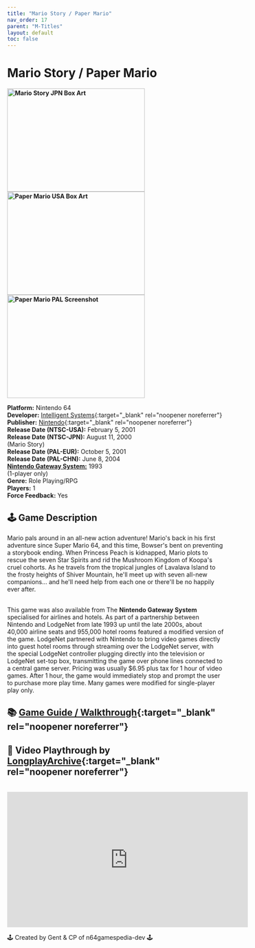 ```yaml
---
title: "Mario Story / Paper Mario"
nav_order: 17
parent: "M-Titles"
layout: default
toc: false
---
```


# Mario Story / Paper Mario

<b>
<img src="https://images.launchbox-app.com//eb7eb36a-2a90-4100-aa6b-1c9736e38ae6.png" alt="Mario Story JPN Box Art" width="320" height="240" />
<img src="https://images.launchbox-app.com//363e6708-2ec8-495a-be53-492e31d3d5f8.png" alt="Paper Mario USA Box Art" width="320" height="240" />
<img src="https://images.launchbox-app.com//7cf2a436-9ba6-42a4-9fe7-b805d6da2ccf.png" alt="Paper Mario PAL Screenshot" width="320" height="240" />
</b>

**Platform:** Nintendo 64  
**Developer:** [Intelligent Systems](https://en.wikipedia.org/wiki/Intelligent_Systems){:target="_blank" rel="noopener noreferrer"}  
**Publisher:** [Nintendo](https://en.wikipedia.org/wiki/Nintendo){:target="_blank" rel="noopener noreferrer"}  
**Release Date (NTSC-USA):** February 5, 2001  
**Release Date (NTSC-JPN):** August 11, 2000  
(Mario Story)  
**Release Date (PAL-EUR):** October 5, 2001  
**Release Date (PAL-CHN):** June 8, 2004  
[**Nintendo Gateway System:**](#gateway-system) 1993  
(1-player only)  
**Genre:** Role Playing/RPG  
**Players:** 1  
**Force Feedback:** Yes  

## 🕹️ Game Description
Mario pals around in an all-new action adventure! Mario's back in his first adventure since Super Mario 64, and this time, Bowser's bent on preventing a storybook ending. When Princess Peach is kidnapped, Mario plots to rescue the seven Star Spirits and rid the Mushroom Kingdom of Koopa's cruel cohorts. As he travels from the tropical jungles of Lavalava Island to the frosty heights of Shiver Mountain, he'll meet up with seven all-new companions… and he'll need help from each one or there'll be no happily ever after.

<a name="gateway-system"></a>  
This game was also available from The **Nintendo Gateway System** specialised for airlines and hotels. As part of a partnership between Nintendo and LodgeNet from late 1993 up until the late 2000s, about 40,000 airline seats and 955,000 hotel rooms featured a modified version of the game. LodgeNet partnered with Nintendo to bring video games directly into guest hotel rooms through streaming over the LodgeNet server, with the special LodgeNet controller plugging directly into the television or LodgeNet set-top box, transmitting the game over phone lines connected to a central game server. Pricing was usually $6.95 plus tax for 1 hour of video games. After 1 hour, the game would immediately stop and prompt the user to purchase more play time. Many games were modified for single-player play only.

## 📚 [Game Guide / Walkthrough](https://gamefaqs.gamespot.com/n64/198849-paper-mario/faqs/45757){:target="_blank" rel="noopener noreferrer"}

## 🎥 Video Playthrough by [LongplayArchive](https://www.youtube.com/channel/UCM8XzXipyTsylZ_WsGKmdKQ){:target="_blank" rel="noopener noreferrer"}
<br />  
<iframe width="560" height="315" src="https://www.youtube.com/embed/lDlUVG3doJM" title="Paper Mario Gameplay" frameborder="0" allowfullscreen></iframe>

🕹️ Created by Gent & CP of n64gamespedia-dev 🕹️  
<!-- Vault Format: n64gamespedia-dev -->  
<!-- Protocol Source: _vault-specs/format-protocol.md -->
